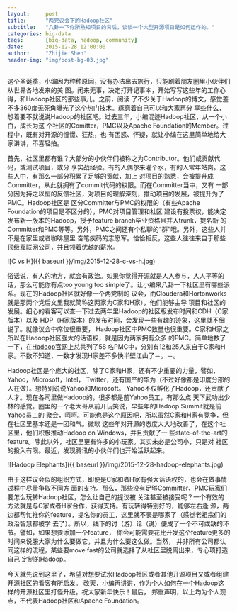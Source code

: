 ```yaml
---
layout:     post
title:      "两党议会下的Hadoop社区"
subtitle:   "八卦一下你所熟知项目的背后，谈谈一个大型开源项目是如何运作的。"
categories: big-data
tags:       [big-data, hadoop, community]
date:       2015-12-28 12:00:00
author:     "Zhijie Shen"
header-img: "img/post-bg-03.jpg"
---
```


这个圣诞季，小编因为种种原因，没有办法出去旅行，只能刷着朋友圈里小伙伴们从世界各地发来的美
图。闲来无事，决定打开记事本，开始写写这些年的工作心得，和Hadoop社区的那些事儿。之前，阅读
了不少关于Hadoop的博文，感觉差不多360度无死角曝光了这个热门技术。琢磨着自己可以和大家再分
享些什么，想着要不就说说Hadoop的社区吧。过去三年，小编混迹Hadoop社区，从一个小白，成长为这
个社区的Comitter，PMC以及Apache Foundation的Member。过程中，既有对开源的憧憬、狂热，也
有困惑、怀疑，就让小编在这里简单地给大家讲讲，不喜轻拍。

首先，社区里都有谁？大部分的小伙伴们被称之为Contributor。他们或贡献代码，或测试项目，或分
享实战经验。有的人偶尔来灌个水，有的人常年站岗。这些人中，有那么一部分积累了足够的贡献，加上
对项目的熟悉，会被提升成Committer，从此就拥有了commit代码的权限。而在Committer当中，又有
一部分因为持之以恒的反馈社区，对项目的理解深刻，推动项目的发展，被提升为了PMC。Hadoop社区是
区分Committer与PMC的权限的（有些Apache Foundation的项目是不区分的），PMC对项目管理和社区
建设有投票权，能决定发布新一版本的Hadoop，授予feature branch毕业资格且并入trunk，提名新
的Committer和PMC等等。另外，PMC之间还有个私聊的“群”哦。另外，这些人并不是在家里或者咖啡屋里
奋笔疾码的志愿军。恰恰相反，这些人往往来自于那些顶级互联网公司，并且领着优越的薪水。

![C vs H]({{ baseurl }}/img/2015-12-28-c-vs-h.jpg)

俗话说，有人的地方，就会有政治。如果你觉得开源就是人人参与，人人平等的话，那么可能你有点too
young too simple了。让小编来八卦一下社区里有哪些派系。现在的Hadoop社区就好像一个两党制的
议会，而Cloudera和Hortonworks就是那两个党后文里我就简称这两家为C家和H家），他们能够主导
项目和社区的发展。细心的看客可以查一下过去两年里Hadoop的社区版发布时间和CDH（C家版本）以及
HDP（H家版本）的发布时间，会发现一些有趣的迹象，这里就不细说了。就像议会中席位很重要，
Hadoop社区中PMC数量也很重要。C家和H家之所以在Hadoop社区强大的话语权，就是因为两家拥有众多
的PMC。简单地数了一下，在[Hadoop官网](https://hadoop.apache.org/who.html)上总共列了58
名PMC中，分别有12和25人来自于C家和H家。不数不知道，一数才发现H家差不多快半壁江山了＝。＝。

Hadoop社区是个庞大的社区，除了C家和H家，还有不少重要的力量，譬如，Yahoo，Microsoft，Intel，
Twitter，还有国产的华为（不过好像都是印度分部的人在做）。想特别说说Yahoo和Microsoft。
Yahoo不仅孵化了Hadoop，还贡献了人才。现在各司里做Hadoop的，很多都是前Yahoo员工，有那么点
天下武功出少林的感觉。圈里的一个老大哥从前开玩笑说，早些年的Hadoop Summit就是前Yahoo员工的
聚会，呵呵。可能也是这个原因吧，所以虽然C家和H家有竞争，但在社区里基本还是一团和气。微软
这些年对开源的态度大大地改善了，在这个社区里，他们积极推动Hadoop on Windows，并且贡献了一
些state-of-the-art的feature。除此以外，社区里更有许多的小玩家。其实未必是公司小，只是对
社区的投入有限。最近，发现腾讯的小伙伴们也开始活跃起来。

![Hadoop Elephants]({{ baseurl }}/img/2015-12-28-hadoop-elephants.jpg)

由于这样议会似的组织方式，即便是C家和者H家有强大话语权的，也会在做事情过程中尽量争取不同方
面的支持。那么，那些没有足够Committer、PMC玩家们要怎么玩转Hadoop社区，怎么让自己的提议被
关注甚至被接受呢？一个有效的方法就是与C家或者H家合作，获得支持。有玩转得特别好的，能够左右逢
源，两边都帮忙推你的feature，提名你的员工，这里就不表是哪家了（感觉老祖宗们的政治智慧都被学
去了）。所以，线下的讨（游）论（说）便成了一个不可或缺的环节。譬如，如果想要添加一个feature，
你会可能需要花比开发这个feature更多的时间来说服大家为什么要做它，并且为什么要这么做。当然，
并非所有公司都认同这样的流程，某些要move fast的公司就选择了从社区里脱离出来，专心项打造自己
定制的Hadoop。

今天就先说到这里了，希望对想要试水Hadoop社区或者其他开源项目又或者组建开源社区的看客有所启发。
改天，小编再讲讲，作为个人如何在一个Hadoop这样的开源社区里打怪升级。祝大家新年快乐！最后，
郑重声明，以上均为个人观点，不代表Hadoop社区和Apache Foundation。
